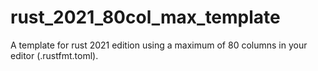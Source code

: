 # rust_2021_80col_max_template
A template for rust 2021 edition using a maximum of 80 columns in your editor (.rustfmt.toml).
